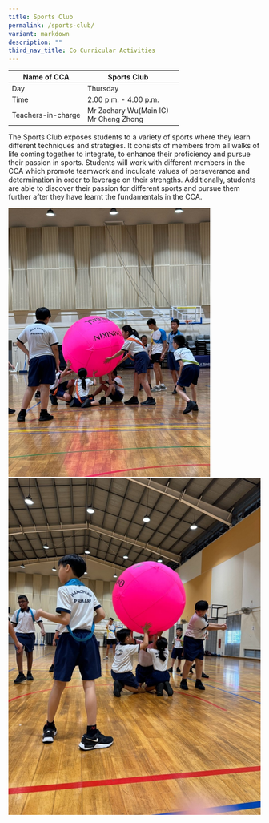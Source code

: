 ```yaml
---
title: Sports Club
permalink: /sports-club/
variant: markdown
description: ""
third_nav_title: Co Curricular Activities
---
```

|Name of CCA|Sports Club|  |
| -------- | ------- | --------------- |
|Day | Thursday | 
| Time |2.00 p.m. - 4.00 p.m. 
|Teachers-in-charge |Mr Zachary Wu(Main IC)<br> Mr Cheng Zhong


<p style="box-sizing: inherit; font-size: 1em;">The Sports Club exposes students to a variety of sports where they learn different techniques and strategies. It consists of members from all walks of life coming together to integrate, to enhance their proficiency and pursue their passion in sports. Students will work with different members in the CCA which promote teamwork and inculcate values of perseverance and determination in order to leverage on their strengths. Additionally, students are able to discover their passion for different sports and pursue them further after they have learnt the fundamentals in the CCA.  </p>


<img src="/images/CoCurricularActivities/Sports%20Club/Sports_Club_1.jpg" style="width:80%">


<img src="/images/CoCurricularActivities/Sports%20Club/Sports_Club_2.jpg" style="width:80% height:80%">